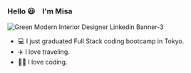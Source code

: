 ### Hello 😃　I'm Misa 

![Green Modern Interior Designer Linkedin Banner-3](https://github.com/MisaMisaM/MisaMIsaM/assets/137872025/1d61a423-98d5-4bb0-8d33-17912948a7ca)



- 💻 I just graduated Full Stack coding bootcamp in Tokyo.
- ✈️ I love traveling.
- 👩‍💻 I love coding.

